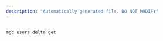 ```yaml
---
description: "Automatically generated file. DO NOT MODIFY"
---
```


```cli

mgc users delta get

```